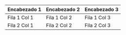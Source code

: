 | Encabezado 1 | Encabezado 2 | Encabezado 3 |
| ------------ | ------------ | ------------ |
| Fila 1 Col 1 | Fila 1 Col 2 | Fila 1 Col 3 |
| Fila 2 Col 1 | Fila 2 Col 2 | Fila 2 Col 3 |
